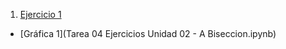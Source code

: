 1.  [Ejercicio 1](Tarea_03_Ejercicios_Unidad_01.ipynb)
-   [Gráfica 1](Tarea 04 Ejercicios Unidad 02 - A Biseccion.ipynb)
